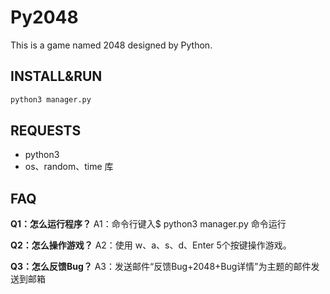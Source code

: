 # Py2048
This is a game named 2048 designed by Python.  
## INSTALL&RUN
```python
python3 manager.py
```
## REQUESTS
* python3
* os、random、time 库

## FAQ
**Q1：怎么运行程序？**
A1：命令行键入$ python3 manager.py 命令运行

**Q2：怎么操作游戏？**
A2：使用 w、a、s、d、Enter 5个按键操作游戏。

**Q3：怎么反馈Bug？**
A3：发送邮件“反馈Bug+2048+Bug详情”为主题的邮件发送到邮箱

